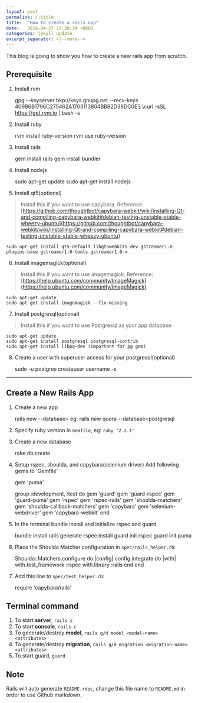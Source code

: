 ```yaml
---
layout: post
permalink: /:title
title:  "How to create a rails app"
date:   2016-04-27 17:38:34 +0800
categories: jekyll update
excerpt_separator: <!--more-->
---
```


This blog is going to show you how to create a new rails app from scratch.
<!--more-->

## Prerequisite
1) Install rvm

	gpg --keyserver hkp://keys.gnupg.net --recv-keys 409B6B1796C275462A1703113804BB82D39DC0E3
	\curl -sSL https://get.rvm.io | bash -s 

2) Install ruby

	rvm install ruby-version
	rvm use ruby-version

3) Install rails

	gem install rails
	gem install bundler

4) Install nodejs

	sudo apt-get update
	sudo apt-get install nodejs

5) Install qt5(optional)

> Install this if you want to use capybara. 
Reference: [https://github.com/thoughtbot/capybara-webkit/wiki/Installing-Qt-and-compiling-capybara-webkit#debian-testing-unstable-stable-wheezy-ubuntu](https://github.com/thoughtbot/capybara-webkit/wiki/Installing-Qt-and-compiling-capybara-webkit#debian-testing-unstable-stable-wheezy-ubuntu)

	sudo apt-get install qt5-default libqt5webkit5-dev gstreamer1.0-plugins-base gstreamer1.0-tools gstreamer1.0-x

6) Install imagemagick(optional)

> Install this if you want to use imagemagick. Reference: [https://help.ubuntu.com/community/ImageMagick](https://help.ubuntu.com/community/ImageMagick)

	sudo apt-get update
	sudo apt-get install imagemagick --fix-missing

7) Install postgresql(optional)

> Install this if you want to use Postgresql as your app database

	sudo apt-get update
	sudo apt-get install postgresql postgresql-contrib
	sudo apt-get install libpq-dev (important for pg gem)

8) Create a user with superuser access for your postgresql(optional)

	sudo -u postgres createuser username -s

---

## Create a New Rails App

1) Create a new app

	rails new <app-name> --database=<database-name>
	eg: rails new quora --database=postgresql

2) Specify ruby version in `Gemfile`, eg: `ruby '2.2.1'`

3) Create a new database

	rake db:create

4) Setup rspec, shoulda, and capybara(selenium driver)
Add following gems to 'Gemfile'

	gem 'puma'
	  
	group :development, :test do
	  gem 'guard'
	  gem 'guard-rspec'
	  gem 'guard-puma'
	  gem 'rspec'
	  gem 'rspec-rails'
	  gem 'shoulda-matchers'
	  gem 'shoulda-callback-matchers'
	  gem 'capybara'
	  gem 'selenium-webdriver'
	  gem 'capybara-webkit'
	end

5) In the terminal bundle install and initialize rspec and guard

	bundle install
	rails generate rspec:install
	guard init rspec
	guard init puma

6) Place the Shoulda Matcher configuration in `spec/rails_helper.rb`:

	Shoulda::Matchers.configure do |config|
	  config.integrate do |with|
	    with.test_framework :rspec
	    with.library :rails
	  end
	end

7) Add this line to `spec/test_helper.rb`:

	require 'capybara/rails'

## Terminal command
1. To start **server**, `rails s`
2. To start **console**, `rails c`
3. To generate/destroy **model**, `rails g/d model <model-name> <attributes>`
4. To generate/destroy **migration**, `rails g/d migration <migration-name> <attributes>`
5. To start guard, `guard`

## Note
Rails will auto generate `README.rdoc`, change this file name to `README.md` in order to use Github markdown.